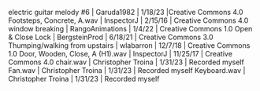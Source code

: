 electric guitar melody #6 | Garuda1982 | 1/18/23 |Creative Commons 4.0
Footsteps, Concrete, A.wav | InspectorJ | 2/15/16 | Creative Commons 4.0
window breaking | RangoAnimations | 1/4/22 | Creative Commons 1.0
Open & Close Lock | BergsteinProd | 6/18/21 | Creative Commons 3.0
Thumping/walking from upstairs | wlabarron | 12/7/18 | Creative Commons 1.0
Door, Wooden, Close, A (H1).wav | InspectorJ | 11/25/17 | Creative Commons 4.0
chair.wav | Christopher Troina | 1/31/23 | Recorded myself
Fan.wav | Christopher Troina | 1/31/23 | Recorded myself
Keyboard.wav | Christopher Troina | 1/31/23 | Recorded myself

